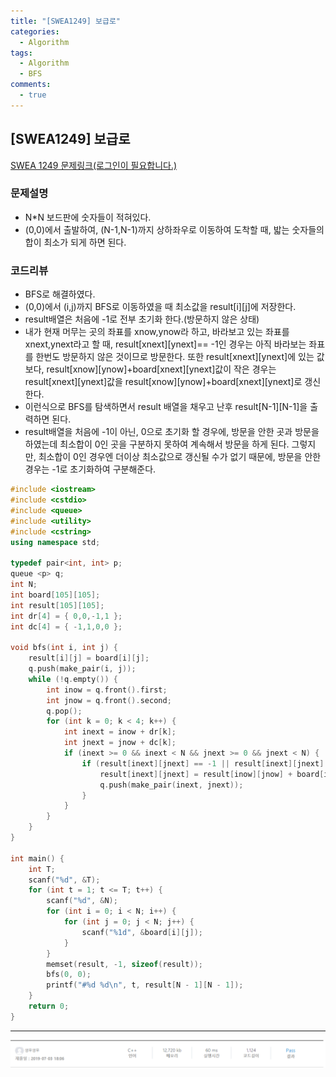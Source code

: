 ```yaml
---
title: "[SWEA1249] 보급로"
categories:
  - Algorithm
tags:
  - Algorithm
  - BFS
comments:
  - true
---
```

## [SWEA1249] 보급로

[SWEA 1249 문제링크(로그인이 필요합니다.)](https://www.swexpertacademy.com/main/code/problem/problemDetail.do?contestProbId=AV15QRX6APsCFAYD)

### 문제설명
* N*N 보드판에 숫자들이 적혀있다.
* (0,0)에서 출발하여, (N-1,N-1)까지 상하좌우로 이동하여 도착할 때, 밟는 숫자들의 합이 최소가 되게 하면 된다.

### 코드리뷰
* BFS로 해결하였다.
* (0,0)에서 (i,j)까지 BFS로 이동하였을 때 최소값을 result[i][j]에 저장한다.
* result배열은 처음에 -1로 전부 초기화 한다.(방문하지 않은 상태)
* 내가 현재 머무는 곳의 좌표를 xnow,ynow라 하고, 바라보고 있는 좌표를 xnext,ynext라고 할 때, result[xnext][ynext]== -1인 경우는 아직 바라보는 좌표를 한번도 방문하지 않은 것이므로 방문한다. 또한 result[xnext][ynext]에 있는 값보다, result[xnow][ynow]+board[xnext][ynext]값이 작은 경우는 result[xnext][ynext]값을 result[xnow][ynow]+board[xnext][ynext]로 갱신한다.
* 이런식으로 BFS를 탐색하면서 result 배열을 채우고 난후 result[N-1][N-1]을 출력하면 된다.
* result배열을 처음에 -1이 아닌, 0으로 초기화 할 경우에, 방문을 안한 곳과 방문을 하였는데 최소합이 0인 곳을 구분하지 못하여 계속해서 방문을 하게 된다. 그렇지만, 최소합이 0인 경우엔 더이상 최소값으로 갱신될 수가 없기 때문에, 방문을 안한 경우는 -1로 초기화하여 구분해준다.

```cpp
#include <iostream>
#include <cstdio>
#include <queue>
#include <utility>
#include <cstring>
using namespace std;

typedef pair<int, int> p;
queue <p> q;
int N;
int board[105][105];
int result[105][105];
int dr[4] = { 0,0,-1,1 };
int dc[4] = { -1,1,0,0 };

void bfs(int i, int j) {
	result[i][j] = board[i][j];
	q.push(make_pair(i, j));
	while (!q.empty()) {
		int inow = q.front().first;
		int jnow = q.front().second;
		q.pop();
		for (int k = 0; k < 4; k++) {
			int inext = inow + dr[k];
			int jnext = jnow + dc[k];
			if (inext >= 0 && inext < N && jnext >= 0 && jnext < N) {
				if (result[inext][jnext] == -1 || result[inext][jnext] > result[inow][jnow] + board[inext][jnext]) {
					result[inext][jnext] = result[inow][jnow] + board[inext][jnext];
					q.push(make_pair(inext, jnext));
				}
			}
		}
	}
}

int main() {
	int T;
	scanf("%d", &T);
	for (int t = 1; t <= T; t++) {
		scanf("%d", &N);
		for (int i = 0; i < N; i++) {
			for (int j = 0; j < N; j++) {
				scanf("%1d", &board[i][j]);
			}
		}
		memset(result, -1, sizeof(result));
		bfs(0, 0);
		printf("#%d %d\n", t, result[N - 1][N - 1]);
	}
	return 0;
}
```

---
![](/assets/img/Algorithm/201907032.png)

